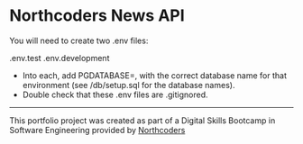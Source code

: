 # Northcoders News API

You will need to create two .env files:

.env.test
.env.development

- Into each, add PGDATABASE=, with the correct database name for that environment (see /db/setup.sql for the database names).
- Double check that these .env files are .gitignored.

---

This portfolio project was created as part of a Digital Skills Bootcamp in Software Engineering provided by [Northcoders](https://northcoders.com/)
